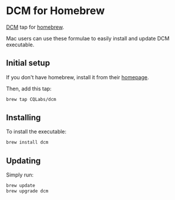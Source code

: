 # DCM for Homebrew

[DCM](https://dcm.dev/) tap for [homebrew](https://brew.sh/).

Mac users can use these formulae to easily install and update DCM executable.

## Initial setup

If you don't have homebrew, install it from their [homepage](https://brew.sh/).

Then, add this tap:

```sh
brew tap CQLabs/dcm
```

## Installing

To install the executable:

```sh
brew install dcm
```

## Updating

Simply run:

```sh
brew update
brew upgrade dcm
```
